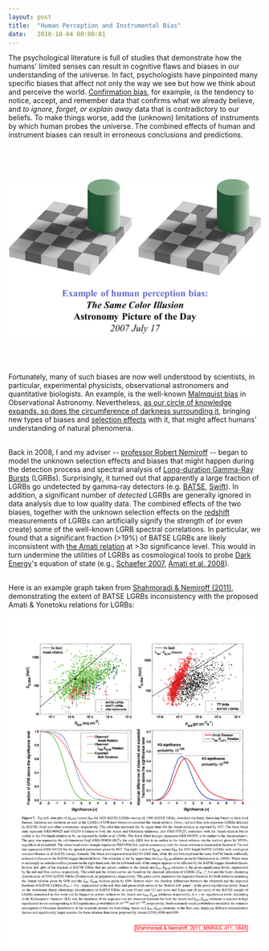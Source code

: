 ```yaml
---
layout: post
title:  "Human Perception and Instrumental Bias"
date:   2010-10-04 00:00:01
---
```


The psychological literature is full of studies that demonstrate how the humans' limited senses can result in cognitive flaws and biases in our understanding of the universe. In fact, psychologists have pinpointed many specific biases that affect not only the way we see but how we think about and perceive the world. <a href="http://en.wikipedia.org/wiki/Confirmation_bias" target="_blank">Confirmation bias</a>, for example, is the tendency to notice, accept, and remember data that confirms what we already believe, and <i>to ignore, forget, or explain away</i> data that is contradictory to our beliefs. To make things worse, add the (unknown) limitations of instruments by which human probes the universe. The combined effects of human and instrument biases can result in erroneous conclusions and predictions.

<br><br><br>

<div style="display:block;text-align:center;margin-right:auto;margin-left:auto"><a href="http://apod.nasa.gov/apod/ap070717.html" target="_blank"><img src="../img/research/aca/20101004_SameColorIllusion.png" title="" border="0"></a></div>

<br><br>

Fortunately, many of such biases are now well understood by scientists, in particular, experimental physicists, observational astronomers and quantitative biologists. An example, is the well-known <a href="http://en.wikipedia.org/wiki/Malmquist_bias" target="_blank">Malmquist bias</a> in Observational Astronomy. Nevertheless, <a href="http://www.goodreads.com/quotes/143906-as-our-circle-of-knowledge-expands-so-does-the-circumference" target="_blank">as our circle of knowledge expands, so does the circumference of darkness surrounding it</a>, bringing new types of biases and <a href="http://en.wikipedia.org/wiki/Selection_bias" target="_blank">selection effects</a> with it, that might affect humans' understanding of natural phenomena.<br><br>

Back in 2008, I and my adviser -- <a href="http://apod.nasa.gov/htmltest/rjn.html" target="_blank">professor Robert Nemiroff</a> -- began to model the unknown selection effects and biases that might happen during the detection process and spectral analysis of <a href="http://en.wikipedia.org/wiki/Gamma-ray_burst" target="_blank">Long-duration Gamma-Ray Bursts</a> (LGRBs). Surprisingly, it turned out that apparently a large fraction of LGRBs go undetected by gamma-ray detectors (e.g. <a href="http://www.batse.msfc.nasa.gov/batse/" target="_blank">BATSE</a>, <a href="http://heasarc.nasa.gov/docs/swift/" target="_blank">Swift</a>). In addition, a significant number of <i>detected</i> LGRBs are generally ignored in data analysis due to low quality data. The combined effects of the two biases, together with the unknown selection effects on the <a href="http://en.wikipedia.org/wiki/Redshift" target="_blank">redshift</a> measurements of LGRBs can artificially signify the strength of (or even create) some of the well-known LGRB spectral correlations. In particular, we found that a significant fraction (&gt;19%) of BATSE LGRBs are likely inconsistent with <a href="http://www.aanda.org/index.php?option=com_article&amp;access=doi&amp;doi=10.1051/0004-6361:20020722&amp;Itemid=129" target="_blank">the Amati relation</a> at &gt;3σ significance level. This would in turn undermine the utilities of LGRBs as cosmological tools to probe <a href="http://en.wikipedia.org/wiki/Dark_energy" target="_blank">Dark Energy</a>'s equation of state (e.g., <a href="http://adsabs.harvard.edu//abs/2007ApJ...660...16S" target="_blank">Schaefer 2007</a>, <a href="http://adsabs.harvard.edu/abs/2008MNRAS.391..577A" target="_blank">Amati et al. 2008</a>).<br><br>

Here is an example graph taken from <a href="http://adsabs.harvard.edu//abs/2011MNRAS.411.1843S" target="_blank">Shahmoradi &amp; Nemiroff (2011)</a>, demonstrating the extent of BATSE LGRBs inconsistency with the proposed Amati &amp; Yonetoku relations for LGRBs:

<div style="display:block;text-align:center;margin-right:auto;margin-left:auto"><a href="../img/research/aca/20101004_hardness_brightness.png" target="_blank"><img src="../img/research/aca/20101004_hardness_brightness.png" title="" border="0"></a></div>

<br><br><br>






